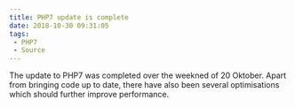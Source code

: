 ```yaml
---
title: PHP7 update is complete
date: 2018-10-30 09:31:05
tags:
 - PHP7
 - Source
---
```


The update to PHP7 was completed over the weekned of 20 Oktober.
Apart from bringing code up to date, there have also been several optimisations which should further improve performance.
